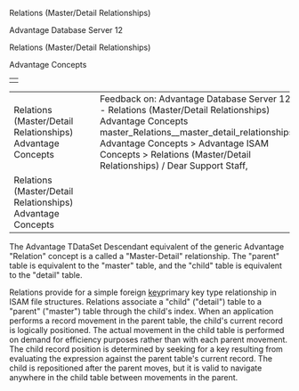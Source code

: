Relations (Master/Detail Relationships)




Advantage Database Server 12  

Relations (Master/Detail Relationships)

Advantage Concepts

|  |
| --- |
|  |

|  |  |  |  |  |
| --- | --- | --- | --- | --- |
| Relations (Master/Detail Relationships)  Advantage Concepts |  |  | Feedback on: Advantage Database Server 12 - Relations (Master/Detail Relationships) Advantage Concepts master\_Relations\_\_master\_detail\_relationships\_ Advantage Concepts > Advantage ISAM Concepts > Relations (Master/Detail Relationships) / Dear Support Staff, |  |
| Relations (Master/Detail Relationships)  Advantage Concepts |  |  |  |  |

The Advantage TDataSet Descendant equivalent of the generic Advantage "Relation" concept is a called a "Master-Detail" relationship. The "parent" table is equivalent to the "master" table, and the "child" table is equivalent to the "detail" table.

Relations provide for a simple foreign [key](javascript:hhpopuplink.TextPopup(popid_44303104X,FontFace,-1,-1,-1,-1))primary key type relationship in ISAM file structures. Relations associate a "child" ("detail") table to a "parent" ("master") table through the child's index. When an application performs a record movement in the parent table, the child's current record is logically positioned. The actual movement in the child table is performed on demand for efficiency purposes rather than with each parent movement. The child record position is determined by seeking for a key resulting from evaluating the expression against the parent table's current record. The child is repositioned after the parent moves, but it is valid to navigate anywhere in the child table between movements in the parent.
